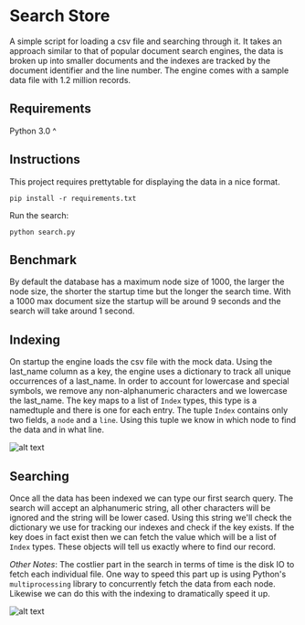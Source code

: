 # Search Store

A simple script for loading a csv file and searching through it. It  takes an approach similar to that of popular document search engines, the data is broken up into smaller documents and the indexes are tracked by the document identifier and the line number. The engine comes with a sample data file with 1.2 million records.

## Requirements
Python 3.0 ^

## Instructions
This project requires prettytable for displaying the data in a nice format.
```
pip install -r requirements.txt
```

Run the search:
```
python search.py
```
## Benchmark

By default the database has a maximum node size of 1000, the larger the node size, the shorter the startup time but the longer the search time. With a 1000 max document size the startup will be around 9 seconds and the search will take around 1 second.

## Indexing

On startup the engine loads the csv file with the mock data. Using the last_name column as a key, the engine uses a dictionary to track all unique occurrences of a last_name. In order to account for lowercase and special symbols, we remove any non-alphanumeric characters and we lowercase the last_name. The key maps to a list of `Index` types, this type is a namedtuple and there is one for each entry. The tuple `Index` contains only two fields, a `node` and a `line`. Using this tuple we know in which node to find the data and in what line.

![alt text](https://raw.githubusercontent.com/the-invisible-man/python-search/master/assets/indexing.png "Indexing")

## Searching

Once all the data has been indexed we can type our first search query. The search will accept an alphanumeric string, all other characters will be ignored and the string will be lower cased. Using this string we'll check the dictionary we use for tracking our indexes and check if the key exists. If the key does in fact exist then we can fetch the value which will be a list of `Index` types. These objects will tell us exactly where to find our record.

*Other Notes*: The costlier part in the search in terms of time is the disk IO to fetch each individual file. One way to speed this part up is using Python's `multiprocessing` library to concurrently fetch the data from each node. Likewise we can do this with the indexing to dramatically speed it up.

![alt text](https://raw.githubusercontent.com/the-invisible-man/python-search/master/assets/searching.png "Searching")
